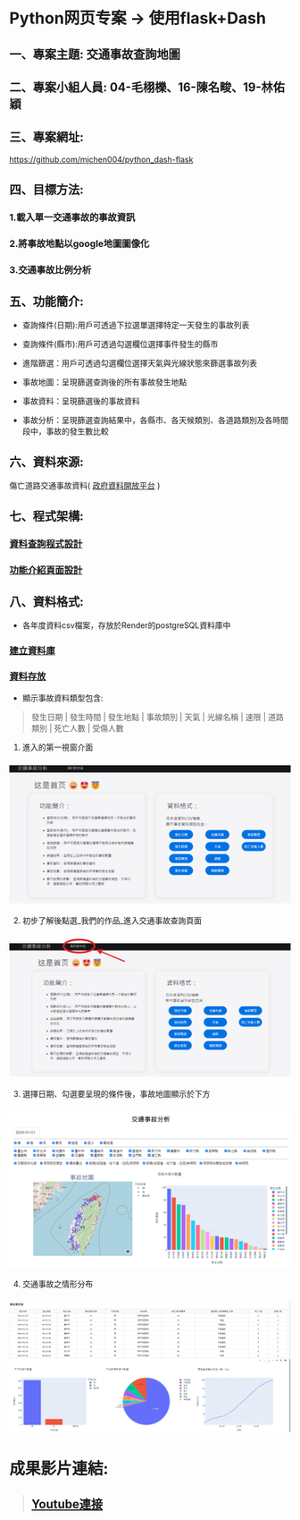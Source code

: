 # Python网页专案 -> 使用flask+Dash
## 一、專案主題: 交通事故查詢地圖
## 二、專案小組人員: 04-毛栩櫟、16-陳名畯、19-林佑穎
## 三、專案網址:
https://github.com/mjchen004/python_dash-flask
## 四、目標方法:
### 1.載入單一交通事故的事故資訊
### 2.將事故地點以google地圖圖像化
### 3.交通事故比例分析
## 五、功能簡介:
* 查詢條件(日期):用戶可透過下拉選單選擇特定一天發生的事故列表

* 查詢條件(縣市):用戶可透過勾選欄位選擇事件發生的縣市

* 進階篩選：用戶可透過勾選欄位選擇天氣與光線狀態來篩選事故列表

* 事故地圖：呈現篩選查詢後的所有事故發生地點

* 事故資料：呈現篩選後的事故資料

* 事故分析：呈現篩選查詢結果中，各縣市、各天候類別、各道路類別及各時間段中，事故的發生數比較

## 六、資料來源:
傷亡道路交通事故資料( [政府資料開放平台](https://data.gov.tw/datasets/search?p=1&size=10&s=_score_desc&rft=%E4%BA%A4%E9%80%9A%E4%BA%8B%E6%95%85) )

## 七、程式架構:
### [資料查詢程式設計](./dashboard/dashboard2.py)
### [功能介紹頁面設計](./templates/index.html.jinja)

## 八、資料格式:
* 各年度資料csv檔案，存放於Render的postgreSQL資料庫中
### [建立資料庫](./CreateTable.sql)
### [資料存放](./(mj)translate.ipynb)

* 顯示事故資料類型包含:
  
> 發生日期 | 發生時間 | 發生地點 | 事故類別 | 天氣 | 光線名稱 | 速限 | 道路類別 | 死亡人數 | 受傷人數

1. 進入的第一視窗介面
### ![第一个画面](./img/frontpage1.png)
2. 初步了解後點選_我們的作品_進入交通事故查詢頁面
### ![進入頁面](./img/frontpage2.png)
3. 選擇日期、勾選要呈現的條件後，事故地圖顯示於下方
### ![事故資料](./img/map.png)
4. 交通事故之情形分布
### ![資料](./img/data.png)

# 成果影片連結:
> ## [Youtube連接](https://www.youtube.com/watch?v=HANUxkTxgn4)
